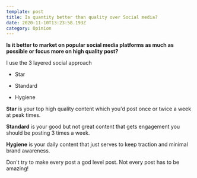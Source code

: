 ```yaml
---
template: post
title: Is quantity better than quality over Social media?
date: 2020-11-10T13:23:58.193Z
category: Opinion
---
```

 **Is it better to market on popular social media platforms as much as possible or focus more on high quality post?**

I use the 3 layered social approach

- Star

- Standard

- Hygiene

**Star** is your top high quality content which you'd post once or twice a week at peak times.

**Standard** is your good but not great content that gets engagement you should be posting 3 times a week.

**Hygiene** is your daily content that just serves to keep traction and minimal brand awareness.

Don't try to make every post a god level post. Not every post has to be amazing!